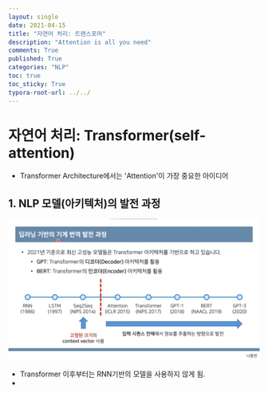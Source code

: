 ```yaml
---
layout: single
date: 2021-04-15
title: "자연어 처리: 트랜스포머"
description: "Attention is all you need"
comments: True
published: True
categories: "NLP"
toc: true
toc_sticky: True
typora-root-url: ../../
---
```




# 자연어 처리: Transformer(self-attention)

* Transformer Architecture에서는 'Attention'이 가장 중요한 아이디어

## 1. NLP 모델(아키텍처)의 발전 과정

![2021-04-15-image-20210415235942278](/assets/images/NLP/2021-04-15-image-20210415235942278.png)

*  Transformer 이후부터는 RNN기반의 모델을 사용하지 않게 됨. 
* 
